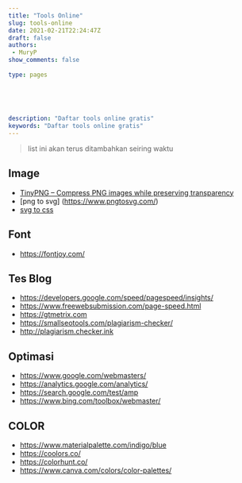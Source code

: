 ```yaml
---
title: "Tools Online"
slug: tools-online
date: 2021-02-21T22:24:47Z
draft: false 
authors:
 - MuryP
show_comments: false 
 
type: pages 
 

 
 
 
description: "Daftar tools online gratis" 
keywords: "Daftar tools online gratis" 
--- 
```

> list ini akan terus ditambahkan seiring waktu

## Image
- [TinyPNG – Compress PNG images while preserving transparency](https://tinypng.com/)
- [png to svg] (https://www.pngtosvg.com/)
- [svg to css](https://yoksel.github.io/url-encoder/)

## Font
- https://fontjoy.com/


## Tes Blog
- https://developers.google.com/speed/pagespeed/insights/
- https://www.freewebsubmission.com/page-speed.html
- https://gtmetrix.com
- https://smallseotools.com/plagiarism-checker/
- http://plagiarism.checker.ink


## Optimasi
- https://www.google.com/webmasters/
- https://analytics.google.com/analytics/
- https://search.google.com/test/amp
- https://www.bing.com/toolbox/webmaster/


## COLOR
- https://www.materialpalette.com/indigo/blue
- https://coolors.co/
- https://colorhunt.co/
- https://www.canva.com/colors/color-palettes/
